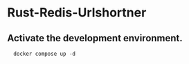 ﻿# Rust-Redis-Urlshortner

## Activate the development environment.

```
  docker compose up -d
```
